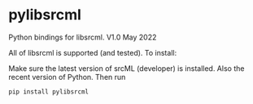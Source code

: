 # pylibsrcml
Python bindings for libsrcml. V1.0 May 2022

All of libsrcml is supported (and tested).  To install:

Make sure the latest version of srcML (developer) is installed.  Also the recent version of Python.  Then run 

`pip install pylibsrcml`
